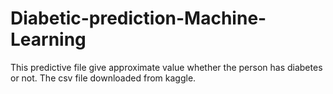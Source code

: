 # Diabetic-prediction-Machine-Learning
This predictive file give approximate value whether the person has diabetes or not.
The csv file downloaded from kaggle.
